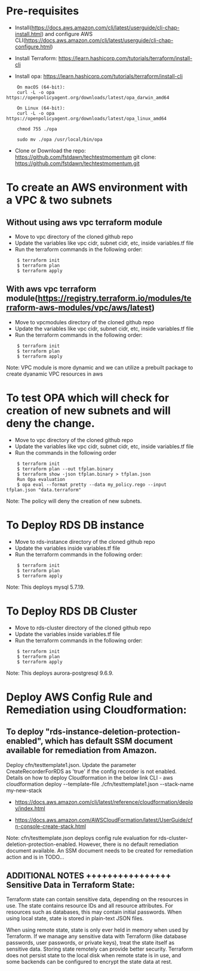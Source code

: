Pre-requisites
==============

-   Install(https://docs.aws.amazon.com/cli/latest/userguide/cli-chap-install.html) and configure AWS CLI(https://docs.aws.amazon.com/cli/latest/userguide/cli-chap-configure.html)

-   Install Terraform: https://learn.hashicorp.com/tutorials/terraform/install-cli

-   Install opa: https://learn.hashicorp.com/tutorials/terraform/install-cli

```
	On macOS (64-bit):
    curl -L -o opa https://openpolicyagent.org/downloads/latest/opa_darwin_amd64

    On Linux (64-bit):
    curl -L -o opa https://openpolicyagent.org/downloads/latest/opa_linux_amd64

	chmod 755 ./opa

    sudo mv ./opa /usr/local/bin/opa
```

- Clone or Download the repo: https://github.com/fstdawn/techtestmomentum
	git clone: https://github.com/fstdawn/techtestmomentum.git


To create an AWS environment with a VPC & two subnets
=====================================================

Without using aws vpc terraform module
--------------------------------------

- Move to vpc directory of the cloned github repo
- Update the variables like vpc cidr, subnet cidr, etc, inside variables.tf file
- Run the terraform commands in the following order:
```
    $ terraform init
    $ terraform plan
    $ terraform apply
```

With aws vpc terraform module(https://registry.terraform.io/modules/terraform-aws-modules/vpc/aws/latest)
--------------------------------------

- Move to vpcmodules directory of the cloned github repo
- Update the variables like vpc cidr, subnet cidr, etc, inside variables.tf file
- Run the terraform commands in the following order:
```
    $ terraform init
    $ terraform plan
    $ terraform apply
```
Note: VPC module is more dynamic and we can utilize a prebuilt package to create dyanamic VPC resources in aws

To test OPA which will check for creation of new subnets and will deny the change.
==================================================================================
- Move to vpc directory of the cloned github repo
- Update the variables like vpc cidr, subnet cidr, etc, inside variables.tf file
- Run the commands in the following order
```
    $ terraform init
    $ terraform plan --out tfplan.binary
    $ terraform show -json tfplan.binary > tfplan.json
    Run Opa evaluation
    $ opa eval --format pretty --data my_policy.rego --input tfplan.json "data.terraform"
```
Note: The policy will deny the creation of new subnets.


To Deploy RDS DB instance
=========================
- Move to rds-instance directory of the cloned github repo
- Update the variables inside variables.tf file
- Run the terraform commands in the following order:
```
    $ terraform init
    $ terraform plan
    $ terraform apply
```
Note: This deploys mysql 5.7.19.

To Deploy RDS DB Cluster
=========================

- Move to rds-cluster directory of the cloned github repo
- Update the variables inside variables.tf file
- Run the terraform commands in the following order:
```
    $ terraform init
    $ terraform plan
    $ terraform apply
```
Note: This deploys aurora-postgresql 9.6.9.

Deploy AWS Config Rule and Remediation using Cloudformation:
===========================================================

To deploy "rds-instance-deletion-protection-enabled", which has default SSM document available for remediation from Amazon.
---------------------------------------------------------------------------------------------------------------------------

Deploy cfn/testtemplate1.json. Update the parameter CreateRecorderForRDS as 'true' if the config recorder is not enabled.
Details on how to deploy Cloudformation in the below link
CLI - aws cloudformation deploy --template-file ./cfn/testtemplate1.json --stack-name my-new-stack
- https://docs.aws.amazon.com/cli/latest/reference/cloudformation/deploy/index.html

- https://docs.aws.amazon.com/AWSCloudFormation/latest/UserGuide/cfn-console-create-stack.html

Note: cfn/testtemplate.json deploys config rule evaluation for rds-cluster-deletion-protection-enabled. However, there is no default remediation document available. An SSM document needs to be created for remediation action and is in TODO...

ADDITIONAL NOTES
++++++++++++++++
Sensitive Data in Terraform State:
-----------------------------------

Terraform state can contain sensitive data, depending on the resources in use. The state contains resource IDs and all resource attributes. For resources such as databases, this may contain initial passwords. When using local state, state is stored in plain-text JSON files.

When using remote state, state is only ever held in memory when used by Terraform. If we manage any sensitive data with Terraform (like database passwords, user passwords, or private keys), treat the state itself as sensitive data. Storing state remotely can provide better security. Terraform does not persist state to the local disk when remote state is in use, and some backends can be configured to encrypt the state data at rest.